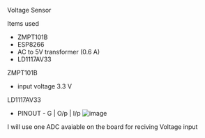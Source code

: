 Voltage Sensor

Items used
- ZMPT101B
- ESP8266
- AC to 5V transformer (0.6 A)
- LD1117AV33

ZMPT101B
 - input voltage 3.3 V

LD1117AV33
 - PINOUT - G | O/p | I/p
![image](https://user-images.githubusercontent.com/16104631/228725944-08bd25c6-a7d9-4b36-9d20-3c4ae6031139.png)

I will use one ADC avaiable on the board for reciving Voltage input
